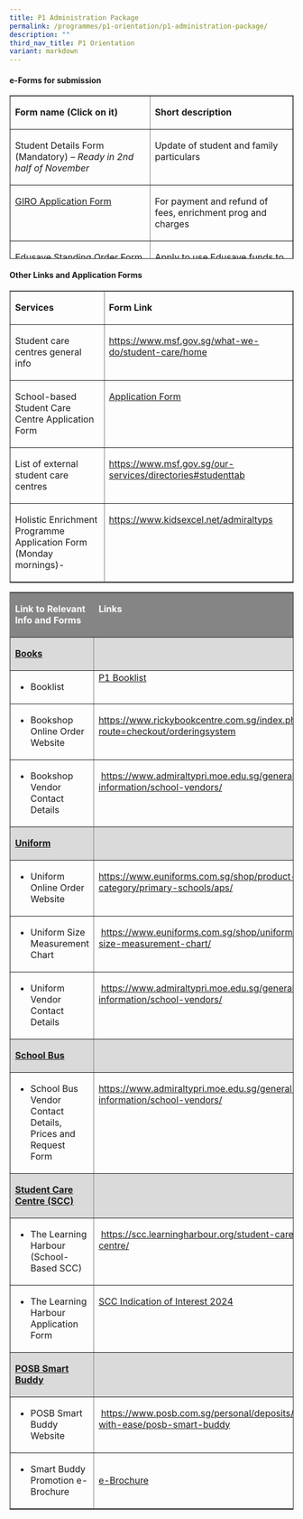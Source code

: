 ```yaml
---
title: P1 Administration Package
permalink: /programmes/p1-orientation/p1-administration-package/
description: ""
third_nav_title: P1 Orientation
variant: markdown
---
```

#### e-Forms for submission

<table cellspacing="0" cellpadding="0" border="1" height="290" width="624">
  <tbody><tr>
    <td valign="top" height="34" width="308"><p><strong>Form name    (Click on it)</strong></p></td>
    <td valign="top" width="315"><p><strong>Short    description</strong></p></td>
  </tr>
  <tr>
    <td valign="top" height="64" width="308"><p>Student    Details Form<br>
      (Mandatory) – <em>Ready in 2nd half of November</em></p></td>
    <td valign="top" width="315"><p>Update of    student and family particulars</p></td>
  </tr>
  <tr>
    <td valign="top" height="61" width="308"><p><a href="https://www.moe.gov.sg/financial-matters/fees/egiro/">GIRO    Application Form</a></p>
      <p>&nbsp;</p></td>
    <td valign="top" width="315"><p>For payment    and refund of fees, enrichment prog and charges</p></td>
  </tr>
  <tr>
    <td valign="top" height="64" width="308"><p><a href="https://form.gov.sg/5be24a1bb3f842000fdc4e59">Edusave    Standing Order Form (applicable to SC child)</a></p></td>
    <td valign="top" width="315"><p>Apply to use    Edusave funds to pay for school fees and school enrichment programmes</p></td>
  </tr>
  <tr>
    <td valign="top" height="65" width="308"><p>MOE Financial    Assistance Scheme Application Form<em></em></p></td>
    <td valign="top" width="315"><p><a href="https://form.gov.sg/64e2f8f73f582600139f54ac">Apply for financial assistance</a></p></td>
  </tr>
</tbody></table>


#### Other Links and Application Forms

<table cellpadding="0" cellspacing="0" border="1">
  <tbody><tr>
    <td valign="top" height="38" width="234"><p><b>Services</b></p></td>
    <td valign="top" width="354"><p><b>Form Link</b></p></td>
  </tr>
  <tr>
    <td valign="top" height="42" width="234"><p>Student care    centres general info</p></td>
    <td valign="top" width="354"><p><a href="https://www.msf.gov.sg/what-we-do/student-care/home">https://www.msf.gov.sg/what-we-do/student-care/home</a></p></td>
  </tr>
  <tr>
    <td valign="top" height="53" width="234"><p>School-based    Student Care Centre Application Form</p></td>
		<td valign="top" width="354"><p><a href="https://www.admiraltypri.moe.edu.sg/files/indication%20of%20interest%202024.pdf">Application Form </a></p></td>
  </tr>
  <tr>
    <td valign="top" height="55" width="234"><p>List of    external student care centres</p></td>
    <td valign="top" width="354"><p><a href="https://www.msf.gov.sg/our-services/directories#studenttab">https://www.msf.gov.sg/our-services/directories#studenttab</a></p></td>
  </tr>
  <tr>
    <td valign="top" height="73" width="234"><p>Holistic Enrichment Programme Application Form (Monday mornings)- <em></em></p></td>
    <td valign="top" width="354"><p><a href="https://www.kidsexcel.net/admiraltyps">https://www.kidsexcel.net/admiraltyps</a></p></td>
  </tr>
</tbody></table>

<table width="757" cellpadding="0" cellspacing="0" border="1">
  <tbody><tr>
    <td style="color: #FFFFFF" bgcolor="#858585" valign="top" height="31" width="268"><p><b>Link to Relevant Info and Forms</b></p></td>
    <td style="color: #FFFFFF" bgcolor="#858585" valign="top" width="483"><p><b>Links</b></p></td>
  </tr>
  <tr>
    <td bgcolor="#DADADA" valign="top" height="30" width="268"><p><strong><u>Books</u></strong></p></td>
    <td bgcolor="#DADADA" valign="top" width="483"><p>&nbsp;</p></td>
  </tr>
  <tr>
    <td valign="top" height="40" width="268"><ul type="disc">
      <li>Booklist <em></em></li>
    </ul></td>
    <td valign="top" width="483"><a href="/files/Admiralty_Primary_School___BookList_for_AY2024___P1.pdf">P1 Booklist</a></td>
  </tr>
  <tr>
    <td valign="top" height="40" width="268"><ul type="disc">
      <li>Bookshop Online Order Website</li>
    </ul></td>
    <td valign="top" width="483"><p><a href="https://www.rickybookcentre.com.sg/index.php?route=checkout/orderingsystem">https://www.rickybookcentre.com.sg/index.php?route=checkout/orderingsystem</a></p></td>
  </tr>
  <tr>
    <td valign="top" height="40" width="268"><ul type="disc">
      <li>Bookshop Vendor Contact Details</li>
    </ul></td>
    <td valign="top" width="483"><p>&nbsp;<a href="https://www.admiraltypri.moe.edu.sg/general-information/school-vendors/">https://www.admiraltypri.moe.edu.sg/general-information/school-vendors/</a></p></td>
  </tr>
  <tr>
    <td bgcolor="#DADADA" valign="top" height="30" width="268"><p><strong><u>Uniform</u></strong></p></td>
    <td bgcolor="#DADADA" valign="top" width="483"></td>
  </tr>
  <tr>
    <td valign="top" height="40" width="268"><ul type="disc">
      <li>Uniform Online Order Website</li>
    </ul></td>
    <td valign="top" width="483"><p><a href="https://www.euniforms.com.sg/shop/product-category/primary-schools/aps/">https://www.euniforms.com.sg/shop/product-category/primary-schools/aps/</a></p></td>
  </tr>
  <tr>
    <td valign="top" height="40" width="268"><ul type="disc">
      <li>Uniform Size Measurement Chart</li>
    </ul></td>
    <td valign="top" width="483"><p>&nbsp;<a href="https://www.euniforms.com.sg/shop/uniform-size-measurement-chart/">https://www.euniforms.com.sg/shop/uniform-size-measurement-chart/</a></p></td>
  </tr>
  <tr>
    <td valign="top" height="40" width="268"><ul type="disc">
      <li>Uniform Vendor Contact Details</li>
    </ul></td>
    <td valign="top" width="483"><p>&nbsp;<a href="https://www.admiraltypri.moe.edu.sg/general-information/school-vendors/">https://www.admiraltypri.moe.edu.sg/general-information/school-vendors/</a></p></td>
  </tr>
  <tr>
    <td bgcolor="#DADADA" valign="top" height="30" width="268"><p><strong><u>School    Bus</u></strong></p></td>
    <td bgcolor="#DADADA" valign="top" width="483"></td>
  </tr>
  <tr>
    <td valign="top" height="40" width="268"><ul type="disc">
      <li>School Bus Vendor Contact Details, Prices and Request Form</li>
    </ul></td>
    <td valign="top" width="483"><p><a href="https://www.admiraltypri.moe.edu.sg/general-information/school-vendors/">https://www.admiraltypri.moe.edu.sg/general-information/school-vendors/</a></p></td>
  </tr>
  <tr>
    <td bgcolor="#DADADA" valign="top" height="30" width="268"><p><strong><u>Student    Care Centre (SCC)</u></strong></p></td>
    <td bgcolor="#DADADA" valign="top" width="483"></td>
  </tr>
  <tr>
    <td valign="top" height="40" width="268"><ul type="disc">
      <li>The Learning Harbour (School-Based SCC)</li>
    </ul></td>
    <td valign="top" width="483"><p>&nbsp;<a href="https://scc.learningharbour.org/student-care-centre/">https://scc.learningharbour.org/student-care-centre/</a></p></td>
  </tr>
  <tr>
    <td valign="top" height="40" width="268"><ul type="disc">
      <li>The Learning Harbour Application Form</li>
    </ul></td>
    <td valign="top" width="483"><p><a href="/files/indication%20of%20interest%202024.pdf">SCC Indication of Interest 2024</a></p></td>
  </tr>
  <tr>
    <td bgcolor="#DADADA" height="30" width="268"><p><strong><u>POSB Smart Buddy<br>
    </u></strong></p></td>
    <td bgcolor="#DADADA" width="483"><p>&nbsp;</p></td>
  </tr>
  <tr>
    <td valign="top" height="40" width="268"><ul type="disc">
      <li>POSB Smart Buddy Website</li>
    </ul></td>
    <td valign="top" width="483"><p>&nbsp;<a href="https://www.posb.com.sg/personal/deposits/bank-with-ease/posb-smart-buddy">https://www.posb.com.sg/personal/deposits/bank-with-ease/posb-smart-buddy</a></p></td>
  </tr>
  <tr>
    <td valign="top" height="40" width="268"><ul type="disc">
      <li>Smart Buddy Promotion e-Brochure</li>
    </ul></td>
		<td width="483"><p><a href="/files/GO%20PDF/smart%20buddy%20promotion%20e-brochure.pdf">e-Brochure</a></p></td>
  </tr>
</tbody></table>
